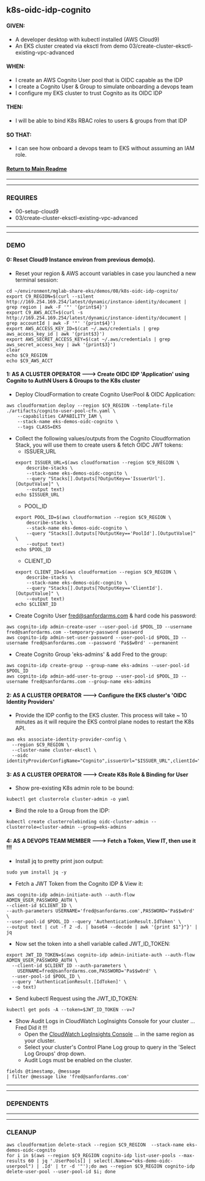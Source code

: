 ## k8s-oidc-idp-cognito

#### GIVEN:
  - A developer desktop with kubectl installed (AWS Cloud9)
  - An EKS cluster created via eksctl from demo 03/create-cluster-eksctl-existing-vpc-advanced

#### WHEN:
  - I create an AWS Cognito User pool that is OIDC capable as the IDP
  - I create a Cognito User & Group to simulate onboarding a devops team
  - I configure my EKS cluster to trust Cognito as its OIDC IDP

#### THEN:
  - I will be able to bind K8s RBAC roles to users & groups from that IDP

#### SO THAT:
  - I can see how onboard a devops team to EKS without assuming an IAM role.

#### [Return to Main Readme](https://github.com/bwer432/mglab-share-eks#demos)

---------------------------------------------------------------
---------------------------------------------------------------
### REQUIRES
- 00-setup-cloud9
- 03/create-cluster-eksctl-existing-vpc-advanced

---------------------------------------------------------------
---------------------------------------------------------------
### DEMO

#### 0: Reset Cloud9 Instance environ from previous demo(s).
- Reset your region & AWS account variables in case you launched a new terminal session:
```
cd ~/environment/mglab-share-eks/demos/08/k8s-oidc-idp-cognito/
export C9_REGION=$(curl --silent http://169.254.169.254/latest/dynamic/instance-identity/document |  grep region | awk -F '"' '{print$4}')
export C9_AWS_ACCT=$(curl -s http://169.254.169.254/latest/dynamic/instance-identity/document | grep accountId | awk -F '"' '{print$4}')
export AWS_ACCESS_KEY_ID=$(cat ~/.aws/credentials | grep aws_access_key_id | awk '{print$3}')
export AWS_SECRET_ACCESS_KEY=$(cat ~/.aws/credentials | grep aws_secret_access_key | awk '{print$3}')
clear
echo $C9_REGION
echo $C9_AWS_ACCT
```

#### 1: AS A CLUSTER OPERATOR ---> Create OIDC IDP 'Application' using Cognito to AuthN Users & Groups to the K8s cluster
- Deploy CloudFormation to create Cognito UserPool & OIDC Application:
```
aws cloudformation deploy --region $C9_REGION --template-file ./artifacts/cognito-user-pool-cfn.yaml \
    --capabilities CAPABILITY_IAM \
    --stack-name eks-demos-oidc-cognito \
    --tags CLASS=EKS
```
- Collect the following values/outputs from the Cognito Cloudformation Stack, you will use them to create users & fetch OIDC JWT tokens:
  - ISSUER_URL
  ```
  export ISSUER_URL=$(aws cloudformation --region $C9_REGION \
      describe-stacks \
      --stack-name eks-demos-oidc-cognito \
      --query "Stacks[].Outputs[?OutputKey=='IssuerUrl'].[OutputValue]" \
      --output text)
  echo $ISSUER_URL
  ```
  - POOL_ID
  ```
  export POOL_ID=$(aws cloudformation --region $C9_REGION \
      describe-stacks \
      --stack-name eks-demos-oidc-cognito \
      --query "Stacks[].Outputs[?OutputKey=='PoolId'].[OutputValue]" \
      --output text)
  echo $POOL_ID
  ```  
  - CLIENT_ID
  ```
  export CLIENT_ID=$(aws cloudformation --region $C9_REGION \
      describe-stacks \
      --stack-name eks-demos-oidc-cognito \
      --query "Stacks[].Outputs[?OutputKey=='ClientId'].[OutputValue]" \
      --output text)
  echo $CLIENT_ID
  ```
- Create Cognito User fred@sanfordarms.com & hard code his password:
```
aws cognito-idp admin-create-user --user-pool-id $POOL_ID --username fred@sanfordarms.com --temporary-password password
aws cognito-idp admin-set-user-password --user-pool-id $POOL_ID --username fred@sanfordarms.com --password 'Pa$$w0rd' --permanent
```
- Create Cognito Group 'eks-admins' & add Fred to the group:
```
aws cognito-idp create-group --group-name eks-admins --user-pool-id $POOL_ID
aws cognito-idp admin-add-user-to-group --user-pool-id $POOL_ID --username fred@sanfordarms.com --group-name eks-admins
```


#### 2: AS A CLUSTER OPERATOR ---> Configure the EKS cluster's 'OIDC Identity Providers'
- Provide the IDP config to the EKS cluster.  This process will take ~ 10 minutes as it will require the EKS control plane nodes to restart the K8s API.
```
aws eks associate-identity-provider-config \
  --region $C9_REGION \
  --cluster-name cluster-eksctl \
  --oidc identityProviderConfigName="Cognito",issuerUrl="$ISSUER_URL",clientId="$CLIENT_ID",usernameClaim="email",groupsClaim="cognito:groups"
```

#### 3: AS A CLUSTER OPERATOR ---> Create K8s Role & Binding for User
- Show pre-existing K8s admin role to be bound:
```
kubectl get clusterrole cluster-admin -o yaml
```
- Bind the role to a Group from the IDP:
```
kubectl create clusterrolebinding oidc-cluster-admin --clusterrole=cluster-admin --group=eks-admins
```

#### 4: AS A DEVOPS TEAM MEMBER ---> Fetch a Token, View IT, then use it !!!
- Install jq to pretty print json output:
```
sudo yum install jq -y
```
- Fetch a JWT Token from the Cognito IDP & View it:
```
aws cognito-idp admin-initiate-auth --auth-flow ADMIN_USER_PASSWORD_AUTH \
--client-id $CLIENT_ID \
--auth-parameters USERNAME='fred@sanfordarms.com',PASSWORD='Pa$$w0rd' \
--user-pool-id $POOL_ID --query 'AuthenticationResult.IdToken' \
--output text | cut -f 2 -d. | base64 --decode | awk '{print $1"}"}' | jq
```
- Now set the token into a shell variable called JWT_ID_TOKEN:
```
export JWT_ID_TOKEN=$(aws cognito-idp admin-initiate-auth --auth-flow ADMIN_USER_PASSWORD_AUTH \
  --client-id $CLIENT_ID --auth-parameters \
    USERNAME=fred@sanfordarms.com,PASSWORD='Pa$$w0rd' \
  --user-pool-id $POOL_ID \
  --query 'AuthenticationResult.[IdToken]' \
  --o text)
```
- Send kubectl Request using the JWT_ID_TOKEN:
```
kubectl get pods -A --token=$JWT_ID_TOKEN --v=7
```
- Show Audit Logs in CloudWatch LogInsights Console for your cluster ... Fred Did it !!!
  - Open the [CloudWatch LogInsights Console](https://console.aws.amazon.com/cloudwatch/home?#logsV2:logs-insights) ... in the same region as your cluster.
  - Select your cluster's Control Plane Log group to query in the 'Select Log Groups' drop down.
  - Audit Logs must be enabled on the cluster.
```
fields @timestamp, @message
| filter @message like 'fred@sanfordarms.com'
```


---------------------------------------------------------------
---------------------------------------------------------------
### DEPENDENTS

---------------------------------------------------------------
---------------------------------------------------------------
### CLEANUP
```
aws cloudformation delete-stack --region $C9_REGION  --stack-name eks-demos-oidc-cognito
for i in $(aws --region $C9_REGION cognito-idp list-user-pools --max-results 60 | jq '.UserPools[] | select(.Name=="eks-demo-oidc-userpool") | .Id' | tr -d '"');do aws --region $C9_REGION cognito-idp delete-user-pool --user-pool-id $i; done  
```
